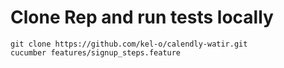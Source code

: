 # Clone Rep and run tests locally
```
git clone https://github.com/kel-o/calendly-watir.git
cucumber features/signup_steps.feature
```
